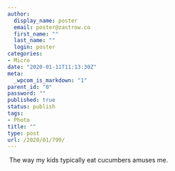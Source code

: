 ```yaml
---
author:
  display_name: poster
  email: poster@zastrow.co
  first_name: ""
  last_name: ""
  login: poster
categories:
- Micro
date: "2020-01-11T11:13:30Z"
meta:
  _wpcom_is_markdown: "1"
parent_id: "0"
password: ""
published: true
status: publish
tags:
- Photo
title: ""
type: post
url: /2020/01/799/
---
```

<p><img src="{{ site.baseurl }}/assets/2020/01/79707366_158820022090000_59791150107264860_n.jpg?_nc_ht=scontent.cdninstagram.com&amp;_nc_ohc=J1WkKwcJB2AAX903wd_&amp;oh=10464936c70bb4db4211b82dd789822a&amp;oe=5EA42405" alt="" /> The way my kids typically eat cucumbers amuses me.</p>
